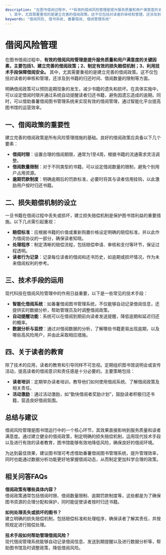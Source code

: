 ```yaml
---
description: "在图书借阅过程中，**有效的借阅风险管理是提升服务质量和用户满意度的关键因素，主要包括1、建立完善的借阅政策；2、制定有效的损失赔偿机制；3、利用技术手段保障借阅安全。**\
  \ 其中，尤其需要重视的是建立完善的借阅政策。这不仅包括对读者的审核和管理，还涉及到书籍的归还时间、借阅数量的限制等方面。"
keywords: "借阅风险, 借书系统, 番薯借阅, 借阅管理系统"
---
```

# 借阅风险管理

在图书借阅过程中，**有效的借阅风险管理是提升服务质量和用户满意度的关键因素，主要包括1、建立完善的借阅政策；2、制定有效的损失赔偿机制；3、利用技术手段保障借阅安全。** 其中，尤其需要重视的是建立完善的借阅政策。这不仅包括对读者的审核和管理，还涉及到书籍的归还时间、借阅数量的限制等方面。

明确借阅政策可以预防逾期现象的发生，减少书籍的遗失和损坏。在具体实施中，可以设定借阅时限并通过系统自动提醒读者归还书籍，避免因遗忘造成的逾期。同时，可以借助番薯借阅图书管理系统来实现有效的借阅管理，通过智能化平台提高图书馆的运营效率。

## **一、借阅政策的重要性**

建立完善的借阅政策是所有风险管理措施的基础。良好的借阅政策应具备以下几个要素：

- **借阅时限**：设置合理的借阅期限，通常为1至4周，根据书籍的流通需求灵活调整。
- **借阅数量限制**：对于不同类型的书籍，可以设定借阅数量的限制，避免个别用户占用资源。
- **逾期罚款制度**：明确逾期后的罚款标准，必要时将其与读者信用挂钩，以此激励用户按时归还书籍。

## **二、损失赔偿机制的设立**

一旦书籍在借阅过程中丢失或损坏，建立损失赔偿机制是保护图书馆利益的重要措施。以下几点需引起重视：

- **赔偿标准**：应根据书籍的价值或重新购置价格设定明确的赔偿标准，并以此作为借阅协议的一部分，确保读者知晓。
- **处理程序**：制定清晰的赔偿流程，包括赔偿申请、审核和支付等环节，保证过程透明。
- **读者行为记录**：记录每位读者的借阅和还书历史，如逾期或损坏情况，作为未来借阅权利的参考。

## **三、技术手段的运用**

现代科技在借阅风险管理中的作用日益重要，以下是一些常见的技术手段：

- **智能化借阅系统**：如番薯借阅图书管理系统，不仅能够自动记录借阅信息，还提供实时数据分析，帮助管理员及时调整借阅政策。
- **自动提醒功能**：系统可以在借阅到期前向读者发送提醒，降低逾期和延迟归还的概率。
- **数据分析与监控**：通过对借阅数据的分析，了解哪些书籍更易出现逾期，以及哪些高风险用户，并由此采取相应措施。

## **四、关于读者的教育**

除了技术的应用，读者的教育和引导同样不可忽视。定期组织图书馆说明会或宣传活动，提高读者的借阅意识和责任感是十分必要的。主要策略包括：

- **读者培训**：定期举办读者培训，教导他们如何使用借阅系统、了解借阅政策及相关责任。
- **活动激励**：通过活动激励，如“勤快借阅者奖励计划”，鼓励读者积极归还书籍，营造良好借阅氛围。

## **总结与建议**

借阅风险管理是图书馆运行中的一个核心环节，其效果直接影响到服务质量和读者满意度。通过建立健全的借阅政策，制定明确的损失赔偿机制，运用现代技术手段以及进行有效的读者教育，图书馆能够有效地降低风险，确保良好的借阅环境。

为达到最佳效果，建议图书馆可考虑借助番薯借阅图书管理系统，提升管理效率，同时也能通过数据分析功能更好地掌握借阅动态，从而制定更加科学合理的政策。

## 相关问答FAQs

**借阅政策有哪些具体内容？**  
借阅政策通常包括借阅时限、借阅数量限制、逾期罚款制度等，这些都是为了确保图书资源的合理分配和保护，同时能促使读者按时归还书籍。

**如何处理丢失或损坏的图书？**  
建立明确的损失赔偿机制，包括赔偿标准和处理程序，确保读者了解其责任，并按照规定进行赔偿处理。

**技术手段如何帮助管理借阅风险？**  
现代借阅管理系统能够自动记录借阅信息、发送到期提醒以及进行数据分析等，帮助图书馆及时调整政策，降低借阅风险。
